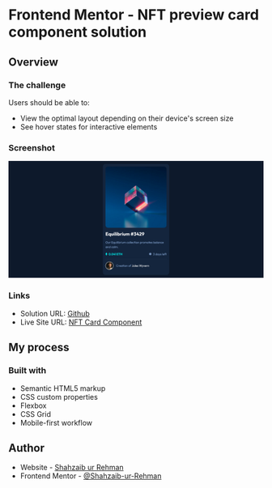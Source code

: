 # Frontend Mentor - NFT preview card component solution
 
## Overview

### The challenge

Users should be able to:

- View the optimal layout depending on their device's screen size
- See hover states for interactive elements

### Screenshot

![](./screenshot.png)
 
### Links

- Solution URL: [Github](https://github.com/Shahzaib-ur-Rehman/nft-card-component)
- Live Site URL: [NFT Card Component](https://your-live-site-url.com)

## My process

### Built with

- Semantic HTML5 markup
- CSS custom properties
- Flexbox
- CSS Grid
- Mobile-first workflow
  

## Author

- Website - [Shahzaib ur Rehman](https://www.linkedin.com/in/shahzaib-ur-rehman-2518b01b8/)
- Frontend Mentor - [@Shahzaib-ur-Rehman](https://www.frontendmentor.io/profile/Shahzaib-ur-Rehman)
